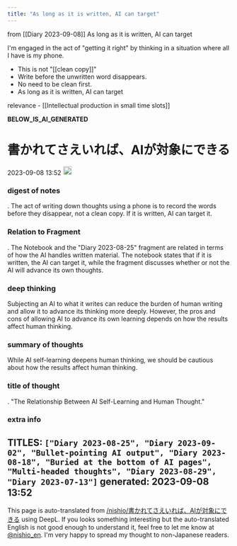 ```yaml
---
title: "As long as it is written, AI can target"
---
```


from  [[Diary 2023-09-08]]
As long as it is written, AI can target

I'm engaged in the act of "getting it right" by thinking in a situation where all I have is my phone.
- This is not "[[clean copy]]"
- Write before the unwritten word disappears.
- No need to be clean first.
- As long as it is written, AI can target

relevance
    - [[Intellectual production in small time slots]]

__BELOW_IS_AI_GENERATED__
# 書かれてさえいれば、AIが対象にできる
 2023-09-08 13:52 <img src='https://scrapbox.io/api/pages/nishio-en/omni/icon' alt='omni.icon' height="19.5"/>
### digest of notes
.
The act of writing down thoughts using a phone is to record the words before they disappear, not a clean copy. If it is written, AI can target it.

### Relation to Fragment
.
The Notebook and the "Diary 2023-08-25" fragment are related in terms of how the AI handles written material. The notebook states that if it is written, the AI can target it, while the fragment discusses whether or not the AI will advance its own thoughts.

### deep thinking
Subjecting an AI to what it writes can reduce the burden of human writing and allow it to advance its thinking more deeply. However, the pros and cons of allowing AI to advance its own learning depends on how the results affect human thinking.

### summary of thoughts
While AI self-learning deepens human thinking, we should be cautious about how the results affect human thinking.

### title of thought
.
"The Relationship Between AI Self-Learning and Human Thought."

### extra info
TITLES: `["Diary 2023-08-25", "Diary 2023-09-02", "Bullet-pointing AI output", "Diary 2023-08-18", "Buried at the bottom of AI pages", "Multi-headed thoughts", "Diary 2023-08-29", "Diary 2023-07-13"]`
generated: 2023-09-08 13:52
---
This page is auto-translated from [/nishio/書かれてさえいれば、AIが対象にできる](https://scrapbox.io/nishio/書かれてさえいれば、AIが対象にできる) using DeepL. If you looks something interesting but the auto-translated English is not good enough to understand it, feel free to let me know at [@nishio_en](https://twitter.com/nishio_en). I'm very happy to spread my thought to non-Japanese readers.